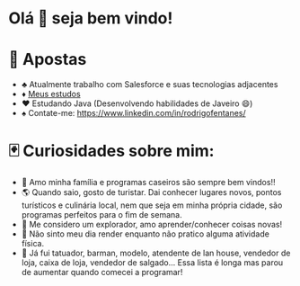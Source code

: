 # Olá 👋 seja bem vindo!

# :game_die: Apostas
- :clubs: Atualmente trabalho com Salesforce e suas tecnologias adjacentes
- :diamonds: [Meus estudos](https://github.com/rodrigofentanes/PESSOAL-Conhecimento#meu-conhecimento)
- :hearts: Estudando Java (Desenvolvendo habilidades de Javeiro 😄)
- :spades: Contate-me: https://www.linkedin.com/in/rodrigofentanes/

# :black_joker: Curiosidades sobre mim:
- :shell: Amo minha família e programas caseiros são sempre bem vindos!!
- :earth_americas: Quando saio, gosto de turistar. Dai conhecer lugares novos, pontos turísticos e culinária local, nem que seja em minha própria cidade, são programas perfeitos para o fim de semana.
- :telescope: Me considero um explorador, amo aprender/conhecer coisas novas!
- :bicyclist: Não sinto meu dia render enquanto não pratico alguma atividade física.
- :construction_worker: Já fui tatuador, barman, modelo, atendente de lan house, vendedor de loja, caixa de loja, vendedor de salgado... Essa lista é longa mas parou de aumentar quando comecei a programar!
